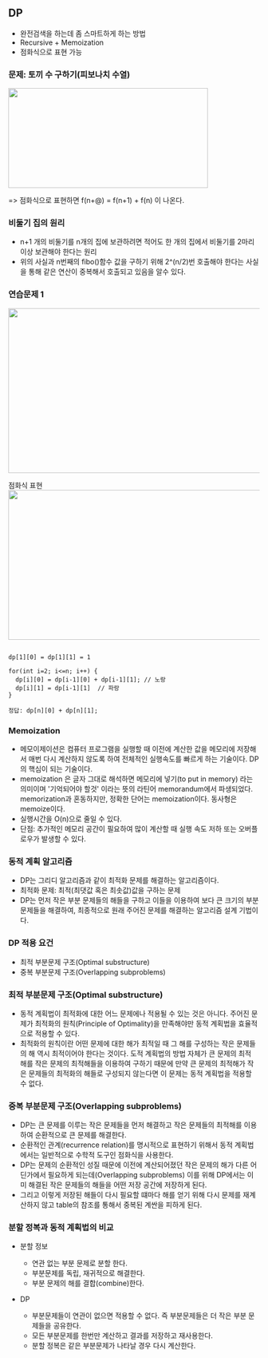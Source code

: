 ## DP
- 완전검색을 하는데 좀 스마트하게 하는 방법
- Recursive + Memoization 
- 점화식으로 표현 가능

### 문제: 토끼 수 구하기(피보나치 수열)
<img src="https://user-images.githubusercontent.com/107410759/216056810-db599b5a-00e0-4c8b-987d-ed0baad51723.png" width="400" height="200"/>

=> 점화식으로 표현하면 f(n+@) = f(n+1) + f(n) 이 나온다.

### 비둘기 집의 원리
- n+1 개의 비둘기를 n개의 집에 보관하려면 적어도 한 개의 집에서 비둘기를 2마리 이상 보관해야 한다는 원리
- 위의 사실과 n번째의 fibo()함수 값을 구하기 위해 2^(n/2)번 호출해야 한다는 사실을 통해 같은 연산이 중복해서 호출되고 있음을 알수 있다.

### 연습문제 1
<img src="https://user-images.githubusercontent.com/107410759/216058577-02a243a2-f18f-4ad0-b840-01810a38043e.png" width="600" height="330"/>


점화식 표현  
<img src="https://user-images.githubusercontent.com/107410759/216059314-7eba8ee4-857b-4946-967b-56dc8d578307.png" width="600" height="300"/>

```

dp[1][0] = dp[1][1] = 1

for(int i=2; i<=n; i++) {
  dp[i][0] = dp[i-1][0] + dp[i-1][1]; // 노랑
  dp[i][1] = dp[i-1][1]  // 파랑
}

정답: dp[n][0] + dp[n][1];

```

### Memoization
- 메모이제이션은 컴퓨터 프로그램을 실행할 때 이전에 계산한 값을 메모리에 저장해서 매번 다시 계산하지 않도록 하여 전체적인 실행속도를 빠르게 하는 기술이다. DP의 핵심이 되는 기술이다.
- memoization 은 글자 그대로 해석하면 메모리에 넣기(to put in memory) 라는 의미이며 '기억되어야 할것' 이라는 뜻의 라틴어 memorandum에서 파생되었다. memorization과 혼동하지만, 정확한 단어는 memoization이다. 동사형은 memoize이다.
- 실행시간을 O(n)으로 줄일 수 있다.
- 단점: 추가적인 메모리 공간이 필요하여 많이 계산할 때 실행 속도 저하 또는 오버플로우가 발생할 수 있다.

### 동적 계획 알고리즘
- DP는 그리디 알고리즘과 같이 최적화 문제를 해결하는 알고리즘이다.
- 최적화 문제: 최적(최댓값 혹은 최솟값)값을 구하는 문제
- DP는 먼저 작은 부분 문제들의 해들을 구하고 이들을 이용하여 보다 큰 크기의 부분 문제들을 해결하여, 최종적으로 원래 주어진 문제를 해결하는 알고리즘 설계 기법이다.

### DP 적용 요건
- 최적 부분문제 구조(Optimal substructure)
- 중복 부분문제 구조(Overlapping subproblems)

### 최적 부분문제 구조(Optimal substructure)
- 동적 계획법이 최적화에 대한 어느 문제에나 적용될 수 있는 것은 아니다. 주어진 문제가 최적화의 원칙(Principle of Optimality)을 만족해야만 동적 계획법을 효율적으로 적용할 수 있다.
- 최적화의 원칙이란 어떤 문제에 대한 해가 최적일 때 그 해를 구성하는 작은 문제들의 해 역시 최적이어야 한다는 것이다. 도적 계획법의 방법 자체가 큰 문제의 최적 해를 작은 문제의 최적해들을 이용하여 구하기 때문에 만약 큰 문제의 최적해가 작은 문제들의 최적화의 해들로 구성되지 않는다면 이 문제는 동적 계획법을 적용할 수 없다.

### 중복 부분문제 구조(Overlapping subproblems)
- DP는 큰 문제를 이루는 작은 문제들을 먼저 해결하고 작은 문제들의 최적해를 이용하여 순환적으로 큰 문제를 해결한다.
- 순환적인 관계(recurrence relation)를 명시적으로 표현하기 위해서 동적 계획법에서는 일반적으로 수학적 도구인 점화식을 사용한다.
- DP는 문제의 순환적인 성질 때문에 이전에 계산되어졌던 작은 문제의 해가 다른 어딘가에서 필요하게 되는데(Overlapping subproblems) 이를 위해 DP에서는 이미 해결된 작은 문제들의 해들을 어떤 저장 공간에 저장하게 된다. 
- 그리고 이렇게 저장된 해들이 다시 필요할 떄마다 해를 얻기 위해 다시 문제를 재계산하지 않고 table의 참조를 통해서 중복된 계싼을 피하게 된다.

### 분할 정복과 동적 계획법의 비교
- 분할 정보
    + 연관 없는 부분 문제로 분할 한다.
    + 부분문제를 독립, 재귀적으로 해결한다.
    + 부분 문제의 해를 결합(combine)한다.

- DP
    + 부분문제들이 연관이 없으면 적용할 수 없다. 즉 부분문제들은 더 작은 부분 문제들을 공유한다.
    + 모든 부분문제를 한번만 계산하고 결과를 저장하고 재사용한다.
    + 분할 정복은 같은 부분문제가 나타날 경우 다시 계산한다.






